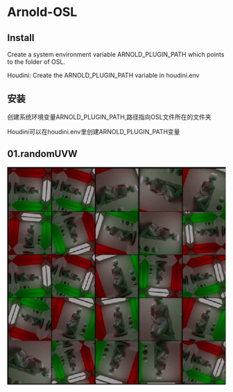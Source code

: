 # Arnold-OSL


## Install

Create a system environment variable ARNOLD_PLUGIN_PATH which points to the folder of OSL.

Houdini: Create the ARNOLD_PLUGIN_PATH variable in houdini.env



## 安装
创建系统环境变量ARNOLD_PLUGIN_PATH,路径指向OSL文件所在的文件夹

Houdini可以在houdini.env里创建ARNOLD_PLUGIN_PATH变量



## 01.randomUVW


![randomUVW image](https://github.com/ArnoChenFx/Arnold-OSL/blob/master/images/randomUVW.jpg)

